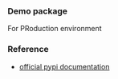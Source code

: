 ###  Demo package
For PRoduction environment

### Reference

* [official pypi documentation](https://packaging.python.org/en/latest/tutorials/packaging-projects/)
